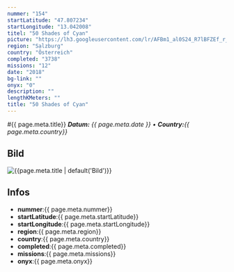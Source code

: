 ```yaml
---
nummer: "154"
startLatitude: "47.807234"
startLongitude: "13.042008"
titel: "50 Shades of Cyan"
picture: "https://lh3.googleusercontent.com/lr/AFBm1_al0S24_R7lBFZEf_r_fn9rew1TW1gU5AVD77V1Vnga-AaoMRZhfo2CWBHGp_kTiyQl3XmlrvVMiqhshasuBeOgIKC78em3McDpwMD4GwIFTq1Y-ajM0ta39c1enkjVc8X8MWfhFx0cY6n_kR4mVgY2t46Qssd5Sol70MgBRJztknOknVeqLuj7A8HyXK3rhnm_URQ4xB0JzMPypRTaBtXV9k9DqNyEG3TuIgxGd1___rsaO7IvS3A9LS8dx47EDzIgChfn1qsEpLpEK8WTqzEm8jeMfAIZs4KOok3YnEeanwgRfi50B0si1-X62gDEwJk4h7B_ho1ymbT_5vMGdRZgNu_pIqtTEYOBNG0ri6msDb3NcHXWNJ--GDWdt2NL45CXugbQjzjGDJf_yQZhSpSO8fMWUy6LEn8YZfqzMfR4XuoINEntwhUX9_pffprNmiFoaadrkdd2LkmcmzeClEmcNMGr2m1WngWiQd-fbGJFlODH4t6Y2SfVtJbOA61k2IKscPFttGtgjdxchGayOwpe2VhNhmniRlVQ6ZQ73ept0R36UdEzOuKdIHL9SrCJxGeDmLaVTp8vex1hR_NiGpdCqpmZ7y2gNnqFvFlcPKHY7CDBv1NP2zkxaZ5nano8visfXnSIXQYzfu9EIK9A0s63yZoPfVdfYGZOQmkQ-L3qyx6pGnlEEe95g2UwL_9q4-Fe1eLQP7OfWz9Zv1Q-DGACma1QGJU5gIC5nNq_NheuQMO0ntCET23aVOQ-dMo4H_Nh6Cd0BjwbybjTabYoxwpZ20RSvBIuaoZI1voRKiOLkG5w6wLqNu2cLTNzxJ9OCA6JOFLpHHUamXfpltILz9_i4d67KlA"
region: "Salzburg"
country: "Österreich"
completed: "3738"
missions: "12"
date: "2018"
bg-link: ""
onyx: "0"
description: ""
lengthKMeters: ""
title: "50 Shades of Cyan"
---
```


#{{ page.meta.title}}
_**Datum:** {{ page.meta.date }} • **Country:**{{ page.meta.country}}_

## Bild
![{{page.meta.title | default('Bild')}}]({{page.meta.picture}})

## Infos
- **nummer**:{{ page.meta.nummer}}
- **startLatitude**:{{ page.meta.startLatitude}}
- **startLongitude**:{{ page.meta.startLongitude}}
- **region**:{{ page.meta.region}}
- **country**:{{ page.meta.country}}
- **completed**:{{ page.meta.completed}}
- **missions**:{{ page.meta.missions}}
- **onyx**:{{ page.meta.onyx}}

